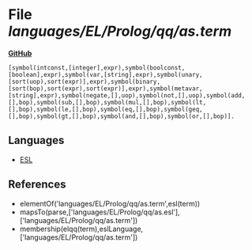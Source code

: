 # File _languages/EL/Prolog/qq/as.term_
**[GitHub](https://github.com/softlang/yas/blob/master/languages/EL/Prolog/qq/as.term)**
```
[symbol(intconst,[integer],expr),symbol(boolconst,[boolean],expr),symbol(var,[string],expr),symbol(unary,[sort(uop),sort(expr)],expr),symbol(binary,[sort(bop),sort(expr),sort(expr)],expr),symbol(metavar,[string],expr),symbol(negate,[],uop),symbol(not,[],uop),symbol(add,[],bop),symbol(sub,[],bop),symbol(mul,[],bop),symbol(lt,[],bop),symbol(le,[],bop),symbol(eq,[],bop),symbol(geq,[],bop),symbol(gt,[],bop),symbol(and,[],bop),symbol(or,[],bop)].
```

## Languages
* [ESL](../languages/ESL.md)

## References
* elementOf('languages/EL/Prolog/qq/as.term',esl(term))
* mapsTo(parse,['languages/EL/Prolog/qq/as.esl'],['languages/EL/Prolog/qq/as.term'])
* membership(elqq(term),eslLanguage,['languages/EL/Prolog/qq/as.term'])
